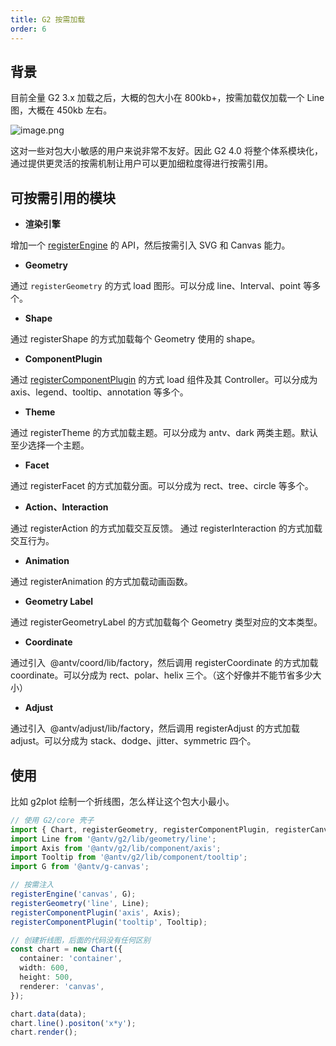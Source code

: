 ```yaml
---
title: G2 按需加载
order: 6
---
```


## 背景

目前全量 G2 3.x 加载之后，大概的包大小在 800kb+，按需加载仅加载一个 Line 图，大概在 450kb 左右。

![image.png](https://cdn.nlark.com/yuque/0/2019/png/86342/1574761428184-88d78bfb-b9c3-4269-b582-cba9c1f5e8b7.png#align=left&display=inline&height=371&name=image.png&originHeight=1164&originWidth=1940&size=431604&status=done&style=none&width=619)

这对一些对包大小敏感的用户来说非常不友好。因此 G2 4.0 将整个体系模块化，通过提供更灵活的按需机制让用户可以更加细粒度得进行按需引用。

## 可按需引用的模块

- **渲染引擎**

增加一个 [registerEngine](https://www.yuque.com/antv/g2-docs/mquk09) 的 API，然后按需引入 SVG 和 Canvas 能力。

- **Geometry**

通过 `registerGeometry` 的方式 load 图形。可以分成 line、Interval、point 等多个。

- **Shape**

通过 registerShape 的方式加载每个 Geometry 使用的 shape。

- **ComponentPlugin**

通过 [registerComponentPlugin](https://www.yuque.com/antv/g2-docs/qw7hzb) 的方式 load 组件及其 Controller。可以分成为 axis、legend、tooltip、annotation 等多个。

- **Theme**

通过 registerTheme 的方式加载主题。可以分成为 antv、dark 两类主题。默认至少选择一个主题。

- **Facet**

通过 registerFacet 的方式加载分面。可以分成为 rect、tree、circle 等多个。

- **Action、Interaction**

通过 registerAction 的方式加载交互反馈。 通过 registerInteraction 的方式加载交互行为。

- **Animation**

通过 registerAnimation 的方式加载动画函数。

- **Geometry Label**

通过 registerGeometryLabel 的方式加载每个 Geometry 类型对应的文本类型。

- **Coordinate**

通过引入  @antv/coord/lib/factory，然后调用 registerCoordinate 的方式加载 coordinate。可以分成为 rect、polar、helix 三个。（这个好像并不能节省多少大小）

- **Adjust**

通过引入  @antv/adjust/lib/factory，然后调用 registerAdjust 的方式加载 adjust。可以分成为 stack、dodge、jitter、symmetric 四个。

## 使用

比如 g2plot 绘制一个折线图，怎么样让这个包大小最小。

```typescript
// 使用 G2/core 壳子
import { Chart, registerGeometry, registerComponentPlugin, registerCanvas } from '@antv/g2/lib/core';
import Line from '@antv/g2/lib/geometry/line';
import Axis from '@antv/g2/lib/component/axis';
import Tooltip from '@antv/g2/lib/component/tooltip';
import G from '@antv/g-canvas';

// 按需注入
registerEngine('canvas', G);
registerGeometry('line', Line);
registerComponentPlugin('axis', Axis);
registerComponentPlugin('tooltip', Tooltip);

// 创建折线图，后面的代码没有任何区别
const chart = new Chart({
  container: 'container',
  width: 600,
  height: 500,
  renderer: 'canvas',
});

chart.data(data);
chart.line().positon('x*y');
chart.render();
```
